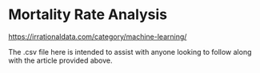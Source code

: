 # Mortality Rate Analysis
https://irrationaldata.com/category/machine-learning/

The .csv file here is intended to assist with anyone looking to follow along with the article provided above. 
